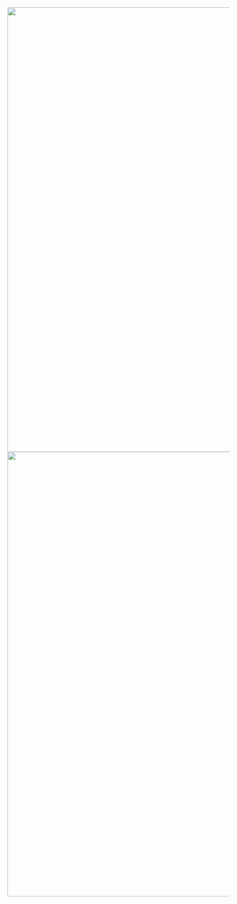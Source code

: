 <img src="assets/images/club.png" style = "width:756px; height:1008px" />
<img src="assets/images/roses.png" style = "width:756px; height:1008px" />

